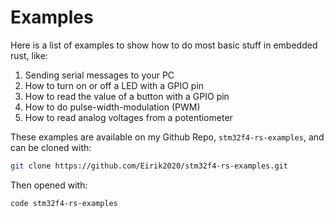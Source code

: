 # Examples
Here is a list of examples to show how to do most basic stuff in embedded rust, like:
1. Sending serial messages to your PC
2. How to turn on or off a LED with a GPIO pin
3. How to read the value of a button with a GPIO pin
4. How to do pulse-width-modulation (PWM)
5. How to read analog voltages from a potentiometer  


These examples are available on my Github Repo, `stm32f4-rs-examples`, and can be cloned with:
```sh
git clone https://github.com/Eirik2020/stm32f4-rs-examples.git
```

Then opened with:
```sh
code stm32f4-rs-examples
```